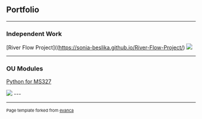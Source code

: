 ## Portfolio

---

### Independent Work 

[River Flow Project]((https://sonia-beslika.github.io/River-Flow-Project/)
<img src="images/dummy_thumbnail.jpg?raw=true"/>

---

### OU Modules

[Python for MS327](http://example.com/)

<img src="images/dummy_thumbnail.jpg?raw=true"/>
---




---
<p style="font-size:11px">Page template forked from <a href="https://github.com/evanca/quick-portfolio">evanca</a></p>
<!-- Remove above link if you don't want to attibute -->
